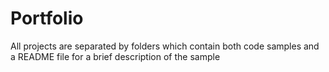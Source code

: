 # Portfolio
All projects are separated by folders which contain both code samples and a README file for a brief description of the sample
